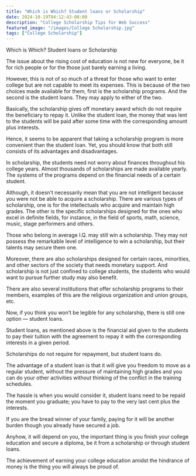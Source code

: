 ```yaml
---
title: "Which is Which? Student loans or Scholarship"
date: 2024-10-19T04:12:43-08:00
description: "College Scholarship Tips for Web Success"
featured_image: "/images/College Scholarship.jpg"
tags: ["College Scholarship"]
---
```


Which is Which? Student loans or Scholarship

The issue about the rising cost of education is not new for everyone, be it for rich people or for the those just barely earning a living. 

However, this is not of so much of a threat for those who want to enter college but are not capable to meet its expenses. This is because of the two choices made available for them, first is the scholarship programs. And the second is the student loans. They may apply to either of the two.

Basically, the scholarship gives off monetary award which do not require the beneficiary to repay it. Unlike the student loan, the money that was lent to the students will be paid after some time with the corresponding amount plus interests. 

Hence, it seems to be apparent that taking a scholarship program is more convenient than the student loan. Yet, you should know that both still consists of its advantages and disadvantages.

In scholarship, the students need not worry about finances throughout his college years. Almost thousands of scholarships are made available yearly. The systems of the programs depend on the financial needs of a certain student. 

Although, it doesn’t necessarily mean that you are not intelligent because you were not be able to acquire a scholarship. There are various types of scholarship, one is for the intellectuals who acquire and maintain high grades. The other is the specific scholarships designed for the ones who excel in definite fields, for instance, in the field of sports, math, science, music, stage performers and others. 

Those who belong in average I.Q. may still win a scholarship. They may not possess the remarkable level of intelligence to win a scholarship, but their talents may secure them one.

Moreover, there are also scholarships designed for certain races, minorities, and other sectors of the society that needs monetary support. And scholarship is not just confined to college students, the students who would want to pursue further study may also benefit.  

There are also several institutions that offer scholarship programs to their members, examples of this are the religious organization and union groups, etc. 

Now, if you think you won’t be legible for any scholarship, there is still one option — student loans. 

Student loans, as mentioned above is the financial aid given to the students to pay their tuition with the agreement to repay it with the corresponding interests in a given period.

Scholarships do not require for repayment, but student loans do.

The advantage of a student loan is that it will give you freedom to move as a regular student, without the pressure of maintaining high grades and you can do your other activities without thinking of the conflict in the training schedules. 

The hassle is when you would consider it, student loans need to be repaid the moment you graduate; you have to pay to the very last cent plus the interests. 

If you are the bread winner of your family, paying for it will be another burden though you already have secured a job.

Anyhow, it will depend on you, the important thing is you finish your college education and secure a diploma, be it from a scholarship or through student loans. 

The achievement of earning your college education amidst the hindrance of money is the thing you will always be proud of.  
 

